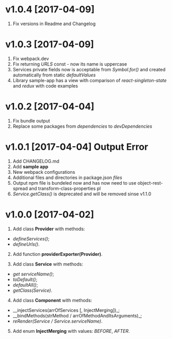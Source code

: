 # v1.0.4 [2017-04-09]
1. Fix versions in Readme and Changelog

# v1.0.3 [2017-04-09]
1. Fix webpack.dev
2. Fix returning _URLS_ const - now its name is uppercase
3. Services private fields now is acceptable from _Symbol.for(<defaultValue>)_ and created automatically from static _defaultValues_
4. Library sample-app has a view with comparison of _react-singleton-state_ and _redux_ with code examples

# v1.0.2 [2017-04-04]
1. Fix bundle output
2. Replace some packages from _dependencies_ to _devDependencies_

# v1.0.1 [2017-04-04] __Output Error__
1. Add CHANGELOG.md
2. Add __sample app__
3. New webpack configurations
4. Additional files and directories in package.json _files_
5. Output npm file is bundeled now and has now need to use object-rest-spread and transform-class-properties pl
6. _Service.getClass()_ is deprecated and will be removed sinse v1.1.0

# v1.0.0 [2017-04-02]
1. Add class __Provider__ with methods:
 * _defineServices()_;
 * _defineUrls()_.
 
2. Add function __providerExporter(Provider)__.
 
3. Add class __Service__ with methods:
 * _get serviceName()_;
 * _toDefault()_;
 * _defaultAll()_;
 * _getClass(Service)_.
 
4. Add class __Component__ with methods:
 * __injectServices(arrOfServices [, InjectMerging])_;
 * __bindMethods(strMethod / arrOfMethodAndItsArguments)_;
 * _reRender(Service / Service.serviceName)_.
 
5. Add enum __InjectMerging__ with values: _BEFORE_, _AFTER_. 